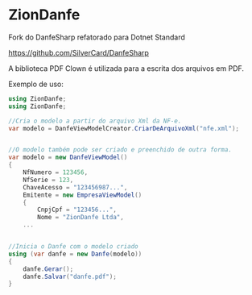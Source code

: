 # ZionDanfe
Fork do DanfeSharp refatorado para Dotnet Standard

https://github.com/SilverCard/DanfeSharp

A biblioteca PDF Clown é utilizada para a escrita dos arquivos em PDF.

Exemplo de uso:

```C#
using ZionDanfe;
using ZionDanfe;

//Cria o modelo a partir do arquivo Xml da NF-e.
var modelo = DanfeViewModelCreator.CriarDeArquivoXml("nfe.xml");


//O modelo também pode ser criado e preenchido de outra forma.
var modelo = new DanfeViewModel()
{
    NfNumero = 123456,
    NfSerie = 123,
    ChaveAcesso = "123456987...",
    Emitente = new EmpresaViewModel()
    {
        CnpjCpf = "123456...",
        Nome = "ZionDanfe Ltda",    
	...


//Inicia o Danfe com o modelo criado
using (var danfe = new Danfe(modelo))
{
	danfe.Gerar();
	danfe.Salvar("danfe.pdf");
}
```

